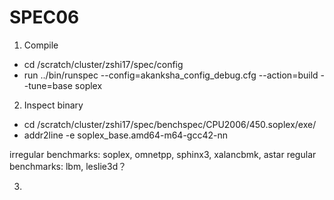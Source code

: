 # SPEC06

1. Compile
- cd /scratch/cluster/zshi17/spec/config
- run ../bin/runspec --config=akanksha_config_debug.cfg --action=build --tune=base soplex

2. Inspect binary
- cd /scratch/cluster/zshi17/spec/benchspec/CPU2006/450.soplex/exe/
- addr2line -e soplex_base.amd64-m64-gcc42-nn

irregular benchmarks: soplex, omnetpp, sphinx3, xalancbmk, astar
regular benchmarks: lbm, leslie3d？

3. 

